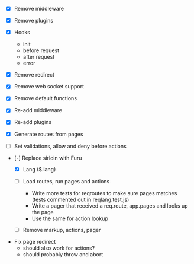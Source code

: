 * [x] Remove middleware
* [x] Remove plugins
* [x] Hooks
  - init
  - before request
  - after request
  - error
* [x] Remove redirect
* [x] Remove web socket support
* [x] Remove default functions
* [x] Re-add middleware
* [x] Re-add plugins
* [x] Generate routes from pages

* [ ] Set validations, allow and deny before actions

* [-] Replace sirloin with Furu
  - [x] Lang ($.lang)
  - [ ] Load routes, run pages and actions
    - Write more tests for reqroutes to make sure pages matches (tests commented out in reqlang.test.js)
    - Write a pager that received a req.route, app.pages and looks up the page
    - Use the same for action lookup

  - [ ] Remove markup, actions, pager
* Fix page redirect
  - should also work for actions?
  - should probably throw and abort